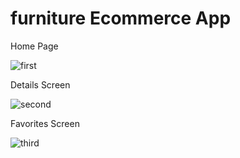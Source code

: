 # furniture Ecommerce App 

Home Page

 ![first](https://github.com/Talha885/Furniture_App/assets/109594908/456cbfe0-504d-418b-9898-1e97d4a222a4)

Details Screen

![second](https://github.com/Talha885/Furniture_App/assets/109594908/bd82b2ff-4df3-4f4f-9f3a-441de6813f5c)

Favorites Screen

![third](https://github.com/Talha885/Furniture_App/assets/109594908/76b3767e-e7dd-421e-ab72-b79e6944968a)



